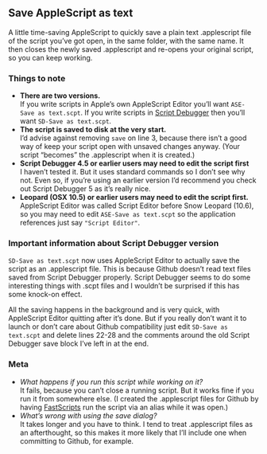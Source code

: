 ## Save AppleScript as text
A little time-saving AppleScript to quickly save a plain text .applescript file of the script you’ve got open, in the same folder, with the same name. It then closes the newly saved .applescript and re-opens your original script, so you can keep working.

### Things to note
* **There are two versions.**  
If you write scripts in Apple’s own AppleScript Editor you’ll want `ASE-Save as text.scpt`. If you write scripts in [Script Debugger](http://www.latenightsw.com) then you’ll want `SD-Save as text.scpt`.
* **The script is saved to disk at the very start.**  
I’d advise against removing `save` on line 3, because there isn’t a good way of keep your script open with unsaved changes anyway. (Your script “becomes” the .applescript when it is created.)
* **Script Debugger 4.5 or earlier users may need to edit the script first**  
I haven’t tested it. But it uses standard commands so I don’t see why not. Even so, if you’re using an earlier version I’d recommend you check out Script Debugger 5 as it’s really nice.
* **Leopard (OSX 10.5) or earlier users may need to edit the script first.**  
AppleScript Editor was called Script Editor before Snow Leopard (10.6), so you may need to edit `ASE-Save as text.scpt` so the application references just say `"Script Editor"`.

### Important information about Script Debugger version
`SD-Save as text.scpt` now uses AppleScript Editor to actually save the script as an .applescript file. This is because Github doesn’t read text files saved from Script Debugger properly. Script Debugger seems to do some interesting things with .scpt files and I wouldn’t be surprised if this has some knock-on effect.

All the saving happens in the background and is very quick, with AppleScript Editor quitting after it’s done. But if you really don’t want it to launch or don’t care about Github compatibility just edit `SD-Save as text.scpt` and delete lines 22-28 and the comments around the old Script Debugger save block I’ve left in at the end.


### Meta
* *What happens if you run this script while working on it?*  
It fails, because you can’t close a running script. But it works fine if you run it from somewhere else. (I created the .applescript files for Github by having [FastScripts](http://www.red-sweater.com/fastscripts/) run the script via an alias while it was open.)
* *What’s wrong with using the save dialog?*  
It takes longer and you have to think. I tend to treat .applescript files as an afterthought, so this makes it more likely that I’ll include one when committing to Github, for example.